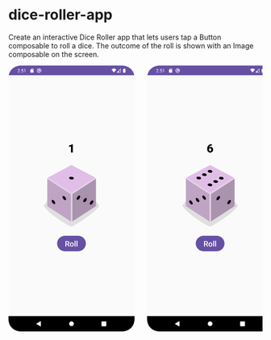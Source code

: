 # dice-roller-app
Create an interactive Dice Roller app that lets users tap a Button composable to roll a dice. The outcome of the roll is shown with an Image composable on the screen.

<pre>
<img src="Screenshot_1.png" width = "250" >   <img src="Screenshot_2.png" width = "250" > 
</pre>

    
